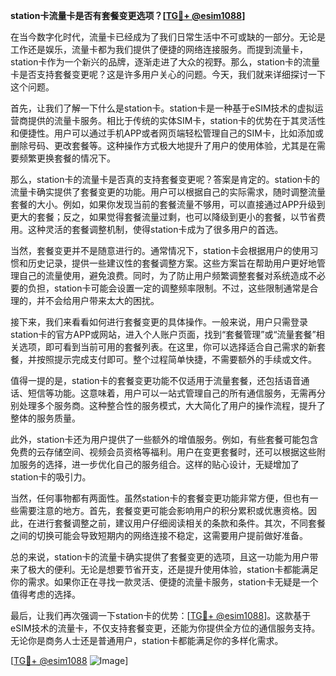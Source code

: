 **station卡流量卡是否有套餐变更选项？[[TG💪+ @esim1088](https://t.me/s/esim1088)]**

在当今数字化时代，流量卡已经成为了我们日常生活中不可或缺的一部分。无论是工作还是娱乐，流量卡都为我们提供了便捷的网络连接服务。而提到流量卡，station卡作为一个新兴的品牌，逐渐走进了大众的视野。那么，station卡的流量卡是否支持套餐变更呢？这是许多用户关心的问题。今天，我们就来详细探讨一下这个问题。

首先，让我们了解一下什么是station卡。station卡是一种基于eSIM技术的虚拟运营商提供的流量卡服务。相比于传统的实体SIM卡，station卡的优势在于其灵活性和便捷性。用户可以通过手机APP或者网页端轻松管理自己的SIM卡，比如添加或删除号码、更改套餐等。这种操作方式极大地提升了用户的使用体验，尤其是在需要频繁更换套餐的情况下。

那么，station卡的流量卡是否真的支持套餐变更呢？答案是肯定的。station卡的流量卡确实提供了套餐变更的功能。用户可以根据自己的实际需求，随时调整流量套餐的大小。例如，如果你发现当前的套餐流量不够用，可以直接通过APP升级到更大的套餐；反之，如果觉得套餐流量过剩，也可以降级到更小的套餐，以节省费用。这种灵活的套餐调整机制，使得station卡成为了很多用户的首选。

当然，套餐变更并不是随意进行的。通常情况下，station卡会根据用户的使用习惯和历史记录，提供一些建议性的套餐调整方案。这些方案旨在帮助用户更好地管理自己的流量使用，避免浪费。同时，为了防止用户频繁调整套餐对系统造成不必要的负担，station卡可能会设置一定的调整频率限制。不过，这些限制通常是合理的，并不会给用户带来太大的困扰。

接下来，我们来看看如何进行套餐变更的具体操作。一般来说，用户只需登录station卡的官方APP或网站，进入个人账户页面，找到“套餐管理”或“流量套餐”相关选项，即可看到当前可用的套餐列表。在这里，你可以选择适合自己需求的新套餐，并按照提示完成支付即可。整个过程简单快捷，不需要额外的手续或文件。

值得一提的是，station卡的套餐变更功能不仅适用于流量套餐，还包括语音通话、短信等功能。这意味着，用户可以一站式管理自己的所有通信服务，无需再分别处理多个服务商。这种整合性的服务模式，大大简化了用户的操作流程，提升了整体的服务质量。

此外，station卡还为用户提供了一些额外的增值服务。例如，有些套餐可能包含免费的云存储空间、视频会员资格等福利。用户在变更套餐时，还可以根据这些附加服务的选择，进一步优化自己的服务组合。这样的贴心设计，无疑增加了station卡的吸引力。

当然，任何事物都有两面性。虽然station卡的套餐变更功能非常方便，但也有一些需要注意的地方。首先，套餐变更可能会影响用户的积分累积或优惠资格。因此，在进行套餐调整之前，建议用户仔细阅读相关的条款和条件。其次，不同套餐之间的切换可能会导致短期内的网络连接不稳定，这需要用户提前做好准备。

总的来说，station卡的流量卡确实提供了套餐变更的选项，且这一功能为用户带来了极大的便利。无论是想要节省开支，还是提升使用体验，station卡都能满足你的需求。如果你正在寻找一款灵活、便捷的流量卡服务，station卡无疑是一个值得考虑的选择。

最后，让我们再次强调一下station卡的优势：[[TG💪+ @esim1088](https://t.me/s/esim1088)]。这款基于eSIM技术的流量卡，不仅支持套餐变更，还能为你提供全方位的通信服务支持。无论你是商务人士还是普通用户，station卡都能满足你的多样化需求。

[[TG💪+ @esim1088](https://t.me/s/esim1088) ![Image](https://i.postimg.cc/4NQfJmqS/Snipaste-2025-05-13-00-14-12.png)]